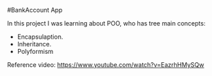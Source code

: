 #BankAccount App

In this project I was learning about POO, who has tree main concepts: 

- Encapsulaption.
- Inheritance.
- Polyformism

Reference video: https://www.youtube.com/watch?v=EazrhHMySQw
